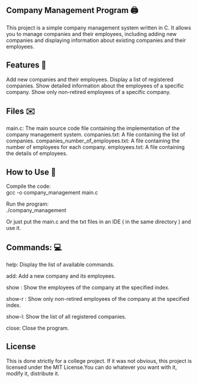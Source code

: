 ## Company Management Program  🖨️

This project is a simple company management system written in C. 
It allows you to manage companies and their employees, including adding new companies and displaying information about existing companies and their employees.

## Features  🔌

Add new companies and their employees.
Display a list of registered companies.
Show detailed information about the employees of a specific company.
Show only non-retired employees of a specific company.

## Files  ✉️

main.c: The main source code file containing the implementation of the company management system.
companies.txt: A file containing the list of companies.
companies_number_of_employees.txt: A file containing the number of employees for each company.
employees.txt: A file containing the details of employees.

## How to Use  💬

Compile the code:  
gcc -o company_management main.c

Run the program:  
./company_management

Or just put the main.c and the txt files in an IDE ( in the same directory ) and use it.

## Commands: 💻

help: Display the list of available commands.

add: Add a new company and its employees.

show <index>: Show the employees of the company at the specified index.

show-r <index>: Show only non-retired employees of the company at the specified index.

show-l: Show the list of all registered companies.

close: Close the program.

## License

This is done strictly for a college project.
If it was not obvious, this project is licensed under the MIT License.You can do whatever you want with it, modify it, distribute it.
